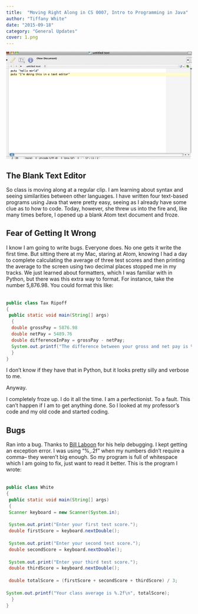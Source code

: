 ```yaml
---
title:  "Moving Right Along in CS 0007, Intro to Programming in Java"
author: "Tiffany White"
date: "2015-09-18"
category: "General Updates"
cover: 1.png
---
```


![](./1.png)

<h2>The Blank Text Editor</h2>

So class is moving along at a regular clip. I am learning about syntax and seeing similarities between other languages. I have written four text-based programs using Java that were pretty easy, seeing as I already have some clue as to how to code. Today, however, she threw us into the fire and, like many times before, I opened up a blank Atom text document and froze.

<h2>Fear of Getting It Wrong</h2>

I know I am going to write bugs. Everyone does. No one gets it write the first time. But sitting there at my Mac, staring at Atom, knowing I had a day to complete calculating the average of three test scores and then printing the average to the screen using two decimal places stopped me in my tracks. We just learned about formatters, which I was familiar with in Python, but there was this extra way to format. For instance, take the number 5,876.98. You could format this like:



```java

public class Tax Ripoff
{
 public static void main(String[] args)
  {
  double grossPay = 5876.98
  double netPay = 5489.76
  double differenceInPay = grossPay - netPay;
  System.out.printf("The difference between your gross and net pay is %,.2f\n ", differenceInPay);
  }
}
```

I don&#8217;t know if they have that in Python, but it looks pretty silly and verbose to me.

Anyway.

I completely froze up. I do it all the time. I am a perfectionist. To a fault. This can&#8217;t happen if I am to get anything done. So I looked at my professor&#8217;s code and my old code and started coding.

<h2>Bugs</h2>

Ran into a bug. Thanks to <a href="https://twitter.com/BillLaboon">Bill Laboon</a> for his help debugging. I kept getting an exception error. I was using &#8220;%,.2f&#8221; when my numbers didn&#8217;t require a comma&#8211; they weren&#8217;t big enough. So my program is full of whitespace which I am going to fix, just want to read it better. This is the program I wrote:



```java

public class White
{
 public static void main(String[] args)
 {
 Scanner keyboard = new Scanner(System.in);

 System.out.print("Enter your first test score.");
 double firstScore = keyboard.nextDouble();

 System.out.print("Enter your second test score.");
 double secondScore = keyboard.nextDouble();

 System.out.print("Enter your third test score.");
 double thirdScore = keyboard.nextDouble();

 double totalScore = (firstScore + secondScore + thirdScore) / 3;

System.out.printf("Your class average is %.2f\n", totalScore);
  }
}
```

